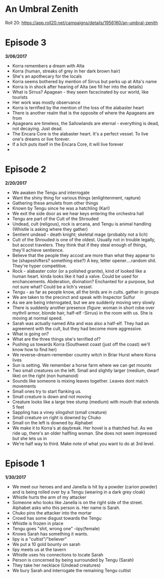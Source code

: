 # An Umbral Zenith

Roll 20: https://app.roll20.net/campaigns/details/1956160/an-umbral-zenith

# Episode 3
**3/06/2017**
- Korra remembers a dream with Alta
- Korra (human, streaks of grey in her dark brown hair)
- She's an apothecary for the locals
- Korra seems bothered by mention of Sirrus but perks up at Alta's name
- Korra is in shock after hearing of Alta (we fill her into the details)
- What is Sirrus? Apagean - they seem facscinated by our world, like tourists
- Her work was mostly observance
- Korra is terrified by the mention of the loss of the alabaster heart
- There is another realm that is the opposite of where the Apageans are from
- Apageans are timeless, the Sallowlands are eternal - everything is dead, not decaying. Just dead.
- The Encara Core is the alabaster heart. It's a perfect vessel. To live one's dreams or live forever. 
- If a lich puts itself in the Encara Core, it will live forever
- 

# Episode 2
**2/20/2017**
- We awaken the Tengu and interrogate
- Want the shiny thing for various things (enlightenment, rapture)
- Gathering these amulets from other things
- Known by Tengu since he was a hatchling (Karl)
- We exit the side door as we hear keys entering the orchestra hall
- Tengu are part of the Cult of the Shrouded
- Undead, cult (religous), rock is arcana, and Tengu is animal handling (Whistle is asking where they gather)
- Sentient undead - death knight; skeletal mage (probably not a lich)
- Cult of the Shrouded is one of the oldest. Usually not in trouble legally, but accost travelers. They think that if they steal enough of things, they'll achieve sentience. 
- Believe that the people they accost are more than what they appear to be (shapeshifters? something else?) A key, letter opener....random shit. They're hyper competitive. 
- Rock - alabaster color (or a polished granite), kind of looked like a human heart. kinda looks like it had a valve. Could be used for enchancements. Abderation, divination? Enchanted for a purpose, but not sure what? Could be a lich's vessel.
- Tengu - as far as people know, all the birds are in cults. gather in groups
- We are taken to the precinct and speak with Inspector Sulfur
- As we are being interrogated, but we are suddenly moving very slowly 
- There is suddenly another presence (figure: woman in short robe over mythrll armor, blonde hair, half-elf -Sirrus) in the room with us. She is moving at normal speed. 
- Sarah was actually named Alta and was also a half-elf. They had an agreement with the cult, but they had become more aggressive. 
- What is going on?
- What are the three things she's terrified of?
- Pushing us towards Korra (Southwest coast (just off the coast) we'll know how to find her)
- We reverse-dream-remember country witch in Briar Hurst where Korra lives
- Sun is setting. We remember a horse farm where we can get mounts
- Two small creatures on the left. Small and slightly larger (medium, dwarf like) on the right (non humanoid)
- Sounds like someone is mixing leaves together. Leaves dont match movements
- Small ones try to start flanking us. 
- Small creature is down and not moving
- Creature looks like a large tree stump (medium) with mouth that extends 5 feet
- Sappling has a viney slingshot (small creature)
- Small creature on right is downed by Chuko
- Small on the left is downed by Alphabet
- We make it to Korra's at daybreak. Her hovel is a thatched hut. As we ride up, there's an older halfling woman. She does not seem impressed but she lets us in
- We're half way to third. Make note of what you want to do at 3rd level. 

# Episode 1
**1/30/2017**
- We meet our heroes and and Janella is hit by a powder (carion powder) and is being rolled over by a Tengu (wearing in a dark grey cloak)
- Whistle hurts the arm of my attacker
- Someone who looks like Janella is on the right side of the street. Alphabet asks who this person is. Her name is Sarah. 
- Chuko pins the attacker into the mortar
- Crowd has some disgust towards the Tengu
- Whistle is frozen in place
- Tengu goes "shit, wrong one" -iipy(female)
- Knows Sarah has something it wants. 
- Iipy is a "cultist"/"believer"
- We put a 10 gold bounty on sarah
- Iipy meets us at the tavern
- Whistle uses his connections to locate Sarah
- Person is concerned by being surrounded by Tengu (Sarah)
- They take her necklace (Undead creatures)
- We bury Sarah and interrogate the remaining Tengu cultist





